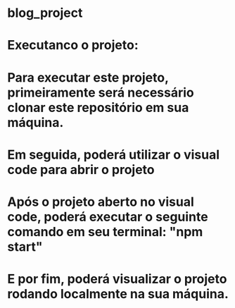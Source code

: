 # blog_project

# Executanco o projeto:

# Para executar este projeto, primeiramente será necessário clonar este repositório em sua máquina.
# Em seguida, poderá utilizar o visual code para abrir o projeto
# Após o projeto aberto no visual code, poderá executar o seguinte comando em seu terminal: "npm start"
# E por fim, poderá visualizar o projeto rodando localmente na sua máquina.
